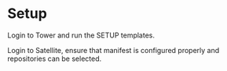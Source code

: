 # Setup
Login to Tower and run the SETUP templates.

Login to Satellite, ensure that manifest is configured properly and repositories can be selected.

